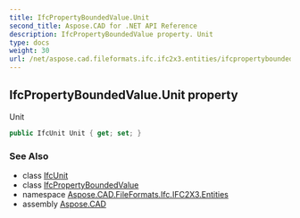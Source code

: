 ```yaml
---
title: IfcPropertyBoundedValue.Unit
second_title: Aspose.CAD for .NET API Reference
description: IfcPropertyBoundedValue property. Unit
type: docs
weight: 30
url: /net/aspose.cad.fileformats.ifc.ifc2x3.entities/ifcpropertyboundedvalue/unit/
---
```

## IfcPropertyBoundedValue.Unit property

Unit

```csharp
public IfcUnit Unit { get; set; }
```

### See Also

* class [IfcUnit](../../../aspose.cad.fileformats.ifc.ifc2x3.types/ifcunit/)
* class [IfcPropertyBoundedValue](../)
* namespace [Aspose.CAD.FileFormats.Ifc.IFC2X3.Entities](../../ifcpropertyboundedvalue/)
* assembly [Aspose.CAD](../../../)


